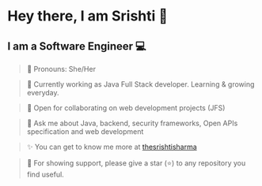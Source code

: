 # Hey there, I am Srishti 👋
## I am a Software Engineer 💻

> 🌸 Pronouns: She/Her

> 🎯 Currently working as Java Full Stack developer. Learning & growing everyday.

> 👯 Open for collaborating on web development projects (JFS)

> 💭 Ask me about Java, backend, security frameworks, Open APIs specification and web development

> ✨ You can get to know me more at [thesrishtisharma](https://thesrishtisharma.vercel.app/)

> 💚 For showing support, please give a star (⭐) to any repository you find useful. 


<!-- Profile view below -->
<!-- ![](https://komarev.com/ghpvc/?username=thesrishtisharma&style=for-the-badge&color=brightgreen) -->

<!--
**thesrishtisharma/thesrishtisharma** is a ✨ _special_ ✨ repository because its `README.md` (this file) appears on your GitHub profile.

Here are some ideas to get you started:

- 🔭 I’m currently working on ...
- 🌱 I’m currently learning ...
- 👯 I’m looking to collaborate on ...
- 🤔 I’m looking for help with ...
- 💬 Ask me about ...
- 📫 How to reach me: ...
- 😄 Pronouns: ...
- ⚡ Fun fact: ...
-->

